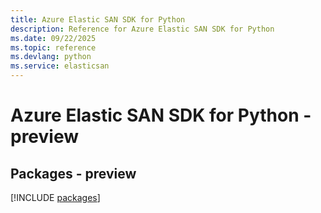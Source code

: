 ```yaml
---
title: Azure Elastic SAN SDK for Python
description: Reference for Azure Elastic SAN SDK for Python
ms.date: 09/22/2025
ms.topic: reference
ms.devlang: python
ms.service: elasticsan
---
```

# Azure Elastic SAN SDK for Python - preview
## Packages - preview
[!INCLUDE [packages](elastic-san-index.md)]